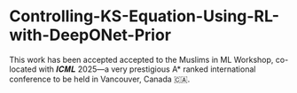 # Controlling-KS-Equation-Using-RL-with-DeepONet-Prior
This work has been accepted accepted to the Muslims in ML Workshop, co-located with 𝑰𝑪𝑴𝑳 2025—a very prestigious A* ranked international conference to be held in Vancouver, Canada 🇨🇦.
